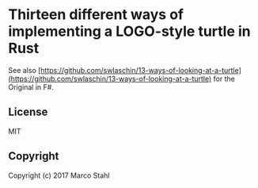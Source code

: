 # Thirteen different ways of implementing a LOGO-style turtle in Rust 

See also [https://github.com/swlaschin/13-ways-of-looking-at-a-turtle](https://github.com/swlaschin/13-ways-of-looking-at-a-turtle) 
for the Original in F#.

## License

MIT

## Copyright

Copyright (c) 2017 Marco Stahl
